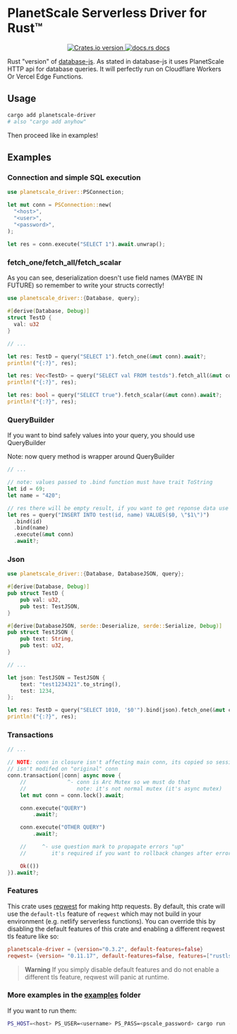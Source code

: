 # PlanetScale Serverless Driver for Rust™

<div align="center">
  <!-- Version -->
  <a href="https://crates.io/crates/planetscale-driver">
    <img src="https://img.shields.io/crates/v/planetscale-driver.svg?style=flat-square"
        alt="Crates.io version" />
  </a>

  <!-- Docs -->
  <a href="https://docs.rs/planetscale-driver">
    <img src="https://img.shields.io/badge/docs-latest-blue.svg?style=flat-square"
        alt="docs.rs docs" />
  </a>
</div>

Rust "version" of [database-js](https://github.com/planetscale/database-js). As stated in database-js it uses PlanetScale HTTP api for database queries.
It will perfectly run on Cloudflare Workers Or Vercel Edge Functions.

## Usage
```bash
cargo add planetscale-driver
# also "cargo add anyhow"
```

Then proceed like in examples!

## Examples
### Connection and simple SQL execution
```rust
use planetscale_driver::PSConnection;

let mut conn = PSConnection::new(
  "<host>",
  "<user>",
  "<password>",
);
    
let res = conn.execute("SELECT 1").await.unwrap();
```

### fetch_one/fetch_all/fetch_scalar
As you can see, deserialization doesn't use field names (MAYBE IN FUTURE) so remember to write your structs correctly!

```rust
use planetscale_driver::{Database, query};

#[derive(Database, Debug)]
struct TestD {
  val: u32
}

// ...

let res: TestD = query("SELECT 1").fetch_one(&mut conn).await?;
println!("{:?}", res);

let res: Vec<TestD> = query("SELECT val FROM testds").fetch_all(&mut conn).await?;
println!("{:?}", res);

let res: bool = query("SELECT true").fetch_scalar(&mut conn).await?;
println!("{:?}", res);
```

### QueryBuilder
If you want to bind safely values into your query, you should use QueryBuilder

Note: now query method is wrapper around QueryBuilder

```rust
// ...

// note: values passed to .bind function must have trait ToString 
let id = 69;
let name = "420";

// res there will be empty result, if you want to get reponse data use "execute_raw"
let res = query("INSERT INTO test(id, name) VALUES($0, \"$1\")")
  .bind(id)
  .bind(name)
  .execute(&mut conn)
  .await?;
```

### Json
```rust
use planetscale_driver::{Database, DatabaseJSON, query};

#[derive(Database, Debug)]
pub struct TestD {
    pub val: u32,
    pub test: TestJSON,
}

#[derive(DatabaseJSON, serde::Deserialize, serde::Serialize, Debug)]
pub struct TestJSON {
    pub text: String,
    pub test: u32,
}

// ...

let json: TestJSON = TestJSON {
    text: "test1234321".to_string(),
    test: 1234,
};

let res: TestD = query("SELECT 1010, '$0'").bind(json).fetch_one(&mut conn).await?;
println!("{:?}", res);
```

### Transactions
```rust
// ...

// NOTE: conn in closure isn't affecting main conn, its copied so session
// isn't modifed on "original" conn
conn.transaction(|conn| async move {
    //             ^- conn is Arc Mutex so we must do that
    //                note: it's not normal mutex (it's async mutex)
    let mut conn = conn.lock().await;

    conn.execute("QUERY")
        .await?;

    conn.execute("OTHER QUERY")
        .await?;

    //     ^- use question mark to propagate errors "up"
    //        it's required if you want to rollback changes after error

    Ok(())
}).await?;
```

### Features

This crate uses [reqwest](https://docs.rs/reqwest/latest/reqwest/) for making http requests. By default, this crate will use the `default-tls` feature of `reqwest` which may not build in your environment (e.g. netlify serverless functions). You can override this by disabling the default features of this crate and enabling a different reqwest tls feature like so:

```toml
planetscale-driver = {version="0.3.2", default-features=false}
reqwest= {version= "0.11.17", default-features=false, features=["rustls-tls"]}
```

> **Warning**
> If you simply disable default features and do not enable a different tls feature, reqwest will panic at runtime.


### More examples in the [examples](examples) folder
If you want to run them:
```bash
PS_HOST=<host> PS_USER=<username> PS_PASS=<pscale_password> cargo run --example <example_name>
```
